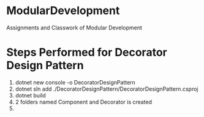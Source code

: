 # ModularDevelopment
Assignments and Classwork of Modular Development

# Steps Performed for Decorator Design Pattern
1. dotnet new console -o DecoratorDesignPattern
2. dotnet sln add ./DecoratorDesignPattern/DecoratorDesignPattern.csproj
3. dotnet build
4. 2 folders named Component and Decorator is created
5. 